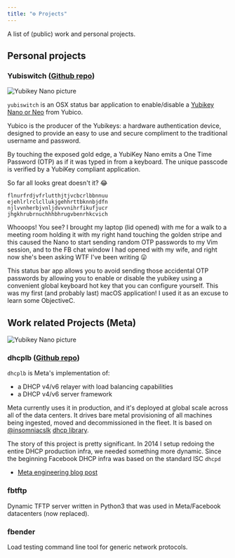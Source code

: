 ```yaml
---
title: "️️⚙ Projects"
---
```


A list of (public) work and personal projects.

## Personal projects

### Yubiswitch ([Github repo](https://github.com/pallotron/yubiswitch))

![Yubikey Nano picture](/nano.jpg)

`yubiswitch` is an OSX status bar application to enable/disable a [Yubikey Nano or Neo](https://www.yubico.com/products/yubikey-hardware/) from Yubico.

Yubico is the producer of the Yubikeys: a hardware authentication device, designed to provide an easy to use and secure compliment to the traditional username and password.

By touching the exposed gold edge, a YubiKey Nano emits a One Time Password (OTP) as if it was typed in from a keyboard. The unique passcode is verified by a YubiKey compliant application.

So far all looks great doesn't it? :joy:

```text
flnurfrdjvfrlutthjtjvcbcrlbbnnuu
ejehlrlrclcllukjgehhrttbknnbjdfn
njlvvnherbjvnljdvvvnihrfikufjucr
jhgkhrubrnuchhhbhrugvbenrhkcvich
```

Whooops! You see? I brought my laptop (lid opened) with me for a walk to a meeting room holding it with my right hand touching the golden stripe and this caused the Nano to start sending random OTP passwords to my Vim session, and to the FB chat window I had opened with my wife, and right now she's been asking WTF I've been writing :stuck_out_tongue:

This status bar app allows you to avoid sending those accidental OTP passwords by allowing you to enable or disable the yubikey using a convenient global keyboard hot key that you can configure yourself.
This was my first (and probably last) macOS application!
I used it as an excuse to learn some ObjectiveC.

## Work related Projects (Meta)

![Yubikey Nano picture](/datahall.webp)

### dhcplb ([Github repo](https://github.com/facebookincubator/dhcplb))

`dhcplb` is Meta's implementation of:

- a DHCP v4/v6 relayer with load balancing capabilities
- a DHCP v4/v6 server framework

Meta currently uses it in production, and it's deployed at global scale across all of the data centers.
It drives bare metal provisioning of all machines being ingested, moved and decommissioned in the fleet.
It is based on [@insomniacslk](https://github.com/insomniacslk) [dhcp library](https://github.com/insomniacslk/dhcp).

The story of this project is pretty significant.
In 2014 I setup redoing the entire DHCP production infra, we needed something more dynamic.
Since the beginning Facebook DHCP infra was based on the standard ISC `dhcpd`

- [Meta engineering blog post](https://engineering.fb.com/2016/09/13/data-infrastructure/dhcplb-an-open-source-load-balancer/)

### fbtftp

Dynamic TFTP server written in Python3 that was used in Meta/Facebook datacenters (now replaced).

### fbender

Load testing command line tool for generic network protocols.
